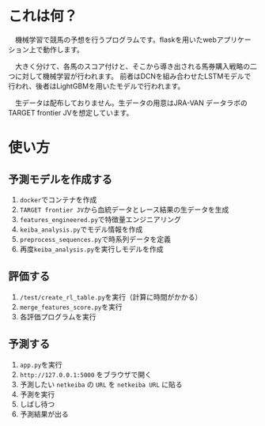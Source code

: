 # これは何？
　機械学習で競馬の予想を行うプログラムです。flaskを用いたwebアプリケーション上で動作します。

　大きく分けて、各馬のスコア付けと、そこから導き出される馬券購入戦略の二つに対して機械学習が行われます。
前者はDCNを組み合わせたLSTMモデルで行われ、後者はLightGBMを用いたモデルで行われます。

　生データは配布しておりません。生データの用意はJRA-VAN データラボのTARGET frontier JVを想定しています。

# 使い方

## 予測モデルを作成する
1. `docker`でコンテナを作成
2. `TARGET frontier JV`から血統データとレース結果の生データを生成
3. `features_engineered.py`で特徴量エンジニアリング
4. `keiba_analysis.py`でモデル情報を作成
5. `preprocess_sequences.py`で時系列データを定義
6. 再度`keiba_analysis.py`を実行しモデルを作成

## 評価する
1. `/test/create_rl_table.py`を実行（計算に時間がかかる）
2. `merge_features_score.py`を実行
3. 各評価プログラムを実行

## 予測する
1. `app.py`を実行
2. `http://127.0.0.1:5000` をブラウザで開く
3. 予測したい `netkeiba` の `URL` を `netkeiba URL` に貼る
4. 予測を実行
5. しばし待つ
6. 予測結果が出る
